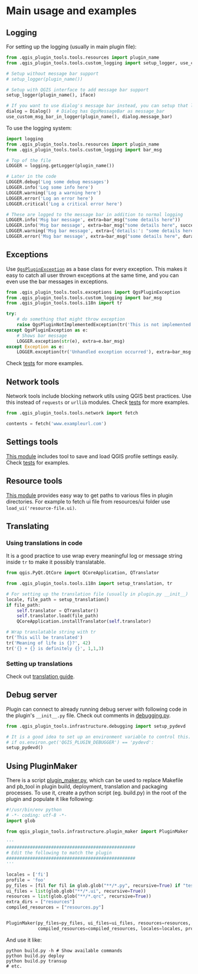 # Main usage and examples

## Logging

For setting up the logging (usually in main plugin file):
```python
from .qgis_plugin_tools.tools.resources import plugin_name
from .qgis_plugin_tools.tools.custom_logging import setup_logger, use_custom_msg_bar_in_logger

# Setup without message bar support
# setup_logger(plugin_name())

# Setup with QGIS interface to add message bar support
setup_logger(plugin_name(), iface)

# If you want to use dialog's message bar instead, you can setup that like this
dialog = Dialog()  # Dialog has QgsMessageBar as message_bar
use_custom_msg_bar_in_logger(plugin_name(), dialog.message_bar)
```

To use the logging system:
```python
import logging
from .qgis_plugin_tools.tools.resources import plugin_name
from .qgis_plugin_tools.tools.custom_logging import bar_msg

# Top of the file
LOGGER = logging.getLogger(plugin_name())

# Later in the code
LOGGER.debug('Log some debug messages')
LOGGER.info('Log some info here')
LOGGER.warning('Log a warning here')
LOGGER.error('Log an error here')
LOGGER.critical('Log a critical error here')

# These are logged to the message bar in addition to normal logging
LOGGER.info('Msg bar message', extra=bar_msg("some details here"))
LOGGER.info('Msg bar message', extra=bar_msg("some details here", success=True))
LOGGER.warning('Msg bar message', extra={'details:': "some details here"})
LOGGER.error('Msg bar message', extra=bar_msg("some details here", duration=10))
```

## Exceptions
Use [`QgsPluginException`](../tools/exceptions.py) as a base class for every exception. This makes it easy to catch
all user thrown exceptions at the same time, and you can even use the bar messages in exceptions.

```python
from .qgis_plugin_tools.tools.exceptions import QgsPluginException
from .qgis_plugin_tools.tools.custom_logging import bar_msg
from .qgis_plugin_tools.tools.i18n import tr

try:
    # do something that might throw exception
    raise QgsPluginNotImplementedException(tr('This is not implemented'), bar_msg(tr('Please implement')))
except QgsPluginException as e:
    # Shows bar message
    LOGGER.exception(str(e), extra=e.bar_msg)
except Exception as e:
    LOGGER.exception(tr('Unhandled exception occurred'), extra=bar_msg(e))
```

Check [tests](../testing/test_decorations.py) for more examples.


## Network tools
Network tools include blocking network utils using QGIS best practices.
Use this instead of `requests` or `urllib` modules.
Check [tests](../testing/test_network.py) for more examples.


```python
from .qgis_plugin_tools.tools.network import fetch

contents = fetch('www.exampleurl.com')
```

## Settings tools
[This module](../tools/settings.py) includes tool to save and load QGIS profile settings easily.
Check [tests](../testing/test_settings.py) for examples.

## Resource tools
[This module](../tools/resources.py) provides easy way to get paths to various files in
plugin directories. For example to fetch ui file from resources/ui folder use
`load_ui('resource-file.ui)`.

## Translating

### Using translations in code
It is a good practice to use wrap every meaningful log or message string inside `tr`
to make it possibly translatable.


```python
from qgis.PyQt.QtCore import QCoreApplication, QTranslator

from .qgis_plugin_tools.tools.i18n import setup_translation, tr

# For setting up the translation file (usually in plugin.py __init__)
locale, file_path = setup_translation()
if file_path:
    self.translator = QTranslator()
    self.translator.load(file_path)
    QCoreApplication.installTranslator(self.translator)

# Wrap translatable string with tr
tr('This will be translated')
tr('Meaning of life is {}?', 42)
tr('{} + {} is definitely {}', 1,1,3)
```

### Setting up translations
Check out [translation guide](../infrastructure/template/root/docs/development.md#Translating).

## Debug server
Plugin can connect to already running debug server with following code in the plugin's `__init__.py` file.
Check out comments in [debugging.py](../infrastructure/debugging.py).

```python
from .qgis_plugin_tools.infrastructure.debugging import setup_pydevd

# It is a good idea to set up an environment variable to control this. Like:
# if os.environ.get('QGIS_PLUGIN_DEBUGGER') == 'pydevd':
setup_pydevd()
```


## Using PluginMaker
There is a script [plugin_maker.py](infrastructure/plugin_maker.py), which can
be used to replace Makefile and pb_tool in plugin build, deployment, translation and packaging processes.
To use it, create a python script (eg. build.py) in the root of the plugin and
populate it like following:

```python
#!/usr/bin/env python
# -*- coding: utf-8 -*-
import glob

from qgis_plugin_tools.infrastructure.plugin_maker import PluginMaker

'''
#################################################
# Edit the following to match the plugin
#################################################
'''

locales = ['fi']
profile = 'foo'
py_files = [fil for fil in glob.glob("**/*.py", recursive=True) if "test/" not in fil]
ui_files = list(glob.glob("**/*.ui", recursive=True))
resources = list(glob.glob("**/*.qrc", recursive=True))
extra_dirs = ["resources"]
compiled_resources = ["resources.py"]


PluginMaker(py_files=py_files, ui_files=ui_files, resources=resources, extra_dirs=extra_dirs,
            compiled_resources=compiled_resources, locales=locales, profile=profile)
```
And use it like:
```shell script
python build.py -h # Show available commands
python build.py deploy
python build.py transup
# etc.
```

